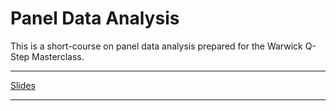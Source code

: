 # Panel Data Analysis

This is a short-course on panel data analysis prepared for the Warwick Q-Step Masterclass.

---

[Slides](https://ruettenauer.github.io/Panel-Data-Analysis/index.html)

---
